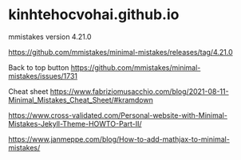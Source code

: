 # kinhtehocvohai.github.io

mmistakes version 4.21.0

https://github.com/mmistakes/minimal-mistakes/releases/tag/4.21.0

Back to top button
https://github.com/mmistakes/minimal-mistakes/issues/1731

Cheat sheet
https://www.fabriziomusacchio.com/blog/2021-08-11-Minimal_Mistakes_Cheat_Sheet/#kramdown

https://www.cross-validated.com/Personal-website-with-Minimal-Mistakes-Jekyll-Theme-HOWTO-Part-II/

https://www.janmeppe.com/blog/How-to-add-mathjax-to-minimal-mistakes/
